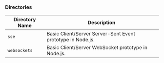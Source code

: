 ### Directories

| Directory Name | Description                                                 |
|----------------|-------------------------------------------------------------|
| `sse`          | Basic Client/Server Server-Sent Event prototype in Node.js. |
| `websockets`   | Basic Client/Server WebSocket prototype in Node.js.         |